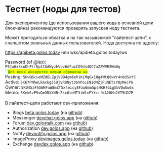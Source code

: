 # Тестнет (ноды для тестов)

Для экспериментов (до использования вашего кода в основной цепи блокчейна) рекомендуются проверять запуская ноду тестнета.

Может пригодиться обкатка и на так называемой "лайвтест-цепи", с снапшотом реальных данных пользователей. Нода доступна по адресу:

https://apibeta.golos.today или wss/apibeta.golos.today/ws

Password (of @lex): `P5Jw6xSsoDhFtrNp1CGAWyzhVez6dFuxCQ9dn4QC7aZZW9R3WmUq`\
``<mark style="color:green;">`Для всех аккаунтов ключи сброшены на`</mark> <mark style="color:green;"></mark> <mark style="color:green;"></mark><mark style="color:green;"></mark> \
Posting: `5HwQScueMZdELZpjVBD4gm6xhiKiMqGx18g4WtQ6wVr4nBdSxY5` \
Active: `5K67PNheLkmxkgJ5UjvR8Nyt3GVPoLEN1dMZjFuNETzrNyMecPG` \
Owner: `5KD45zFh5WNFaW8mZTSx4eicy8FzwEmm5psNKH7GLg5bVQwUw6s` \
Memo: `5Kek6zP5vQmDRXXNBtZkxUtoMT3iW1xEYXcifkA2UHb2VT5UD7P`\
\
В лайвтест-цепи работают dev-приложения:

* Blogs [beta.golos.today](https://beta.golos.today) (на [github](https://github.com/golos-blockchain/ui-blogs/tree/beta))
* Messenger [devchat.golos.app](https://devchat.golos.app/) (на [github](https://github.com/golos-blockchain/ui-messenger/tree/dev))
* Forum [dev.golostalk.com](https://dev.golostalk.com) (на [github](https://github.com/golos-blockchain/ui-forums/tree/dev))
* Authorization [dev.golos.app](https://dev.golos.app) (на [github](https://github.com/golos-blockchain/ui-auth/tree/dev))
* Notify [devnotify.golos.app](https://devnotify.golos.app) (на [github](https://github.com/golos-blockchain/notify/tree/dev))
* ImageProxy [devimages.golos.today](https://devimages.golos.today/) (на [github](https://github.com/golos-blockchain/imageproxy/tree/dev))
* Exchange [devdex.golos.app](https://devdex.golos.app/) (на [github](https://github.com/golos-blockchain/ui-dex/tree/develop))
